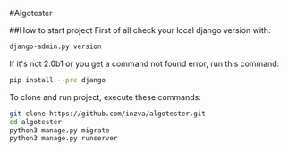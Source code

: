 #Algotester

##How to start project
First of all check your local django version with:
```bash
django-admin.py version
```
If it's not 2.0b1 or you get a command not found error, run this command:
```bash
pip install --pre django
```
To clone and run project, execute these commands:
```bash
git clone https://github.com/inzva/algotester.git
cd algotester
python3 manage.py migrate
python3 manage.py runserver
```


